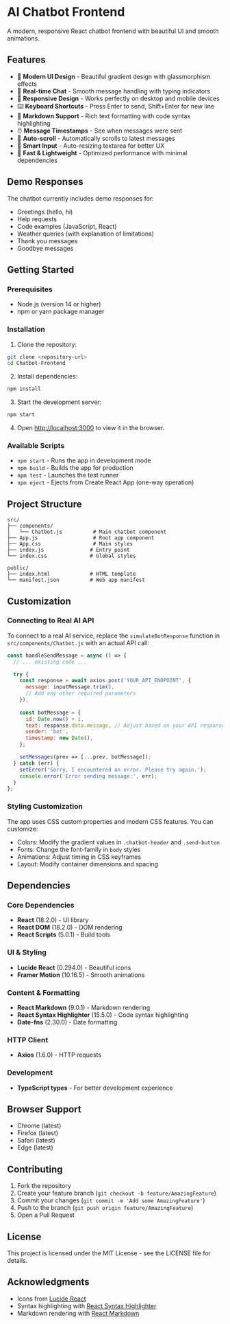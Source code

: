 # AI Chatbot Frontend

A modern, responsive React chatbot frontend with beautiful UI and smooth animations.

## Features

- 🎨 **Modern UI Design** - Beautiful gradient design with glassmorphism effects
- 💬 **Real-time Chat** - Smooth message handling with typing indicators
- 📱 **Responsive Design** - Works perfectly on desktop and mobile devices
- ⌨️ **Keyboard Shortcuts** - Press Enter to send, Shift+Enter for new line
- 📝 **Markdown Support** - Rich text formatting with code syntax highlighting
- ⏰ **Message Timestamps** - See when messages were sent
- 🔄 **Auto-scroll** - Automatically scrolls to latest messages
- 🎯 **Smart Input** - Auto-resizing textarea for better UX
- 🚀 **Fast & Lightweight** - Optimized performance with minimal dependencies

## Demo Responses

The chatbot currently includes demo responses for:
- Greetings (hello, hi)
- Help requests
- Code examples (JavaScript, React)
- Weather queries (with explanation of limitations)
- Thank you messages
- Goodbye messages

## Getting Started

### Prerequisites

- Node.js (version 14 or higher)
- npm or yarn package manager

### Installation

1. Clone the repository:
```bash
git clone <repository-url>
cd Chatbot-Frontend
```

2. Install dependencies:
```bash
npm install
```

3. Start the development server:
```bash
npm start
```

4. Open [http://localhost:3000](http://localhost:3000) to view it in the browser.

### Available Scripts

- `npm start` - Runs the app in development mode
- `npm build` - Builds the app for production
- `npm test` - Launches the test runner
- `npm eject` - Ejects from Create React App (one-way operation)

## Project Structure

```
src/
├── components/
│   └── Chatbot.js          # Main chatbot component
├── App.js                  # Root app component
├── App.css                 # Main styles
├── index.js               # Entry point
└── index.css              # Global styles

public/
├── index.html             # HTML template
└── manifest.json          # Web app manifest
```

## Customization

### Connecting to Real AI API

To connect to a real AI service, replace the `simulateBotResponse` function in `src/components/Chatbot.js` with an actual API call:

```javascript
const handleSendMessage = async () => {
  // ... existing code ...

  try {
    const response = await axios.post('YOUR_API_ENDPOINT', {
      message: inputMessage.trim(),
      // Add any other required parameters
    });
    
    const botMessage = {
      id: Date.now() + 1,
      text: response.data.message, // Adjust based on your API response
      sender: 'bot',
      timestamp: new Date(),
    };

    setMessages(prev => [...prev, botMessage]);
  } catch (err) {
    setError('Sorry, I encountered an error. Please try again.');
    console.error('Error sending message:', err);
  }
};
```

### Styling Customization

The app uses CSS custom properties and modern CSS features. You can customize:

- Colors: Modify the gradient values in `.chatbot-header` and `.send-button`
- Fonts: Change the font-family in `body` styles
- Animations: Adjust timing in CSS keyframes
- Layout: Modify container dimensions and spacing

## Dependencies

### Core Dependencies
- **React** (18.2.0) - UI library
- **React DOM** (18.2.0) - DOM rendering
- **React Scripts** (5.0.1) - Build tools

### UI & Styling
- **Lucide React** (0.294.0) - Beautiful icons
- **Framer Motion** (10.16.5) - Smooth animations

### Content & Formatting
- **React Markdown** (9.0.1) - Markdown rendering
- **React Syntax Highlighter** (15.5.0) - Code syntax highlighting
- **Date-fns** (2.30.0) - Date formatting

### HTTP Client
- **Axios** (1.6.0) - HTTP requests

### Development
- **TypeScript types** - For better development experience

## Browser Support

- Chrome (latest)
- Firefox (latest)
- Safari (latest)
- Edge (latest)

## Contributing

1. Fork the repository
2. Create your feature branch (`git checkout -b feature/AmazingFeature`)
3. Commit your changes (`git commit -m 'Add some AmazingFeature'`)
4. Push to the branch (`git push origin feature/AmazingFeature`)
5. Open a Pull Request

## License

This project is licensed under the MIT License - see the LICENSE file for details.

## Acknowledgments

- Icons from [Lucide React](https://lucide.dev/)
- Syntax highlighting with [React Syntax Highlighter](https://github.com/react-syntax-highlighter/react-syntax-highlighter)
- Markdown rendering with [React Markdown](https://github.com/remarkjs/react-markdown)
